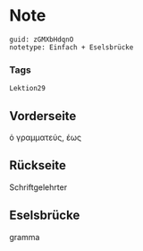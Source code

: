 # Note
```
guid: zGMXbHdqnO
notetype: Einfach + Eselsbrücke
```

### Tags
```
Lektion29
```

## Vorderseite
ὁ γραμματεύς, έως

## Rückseite
Schriftgelehrter

## Eselsbrücke
gramma
